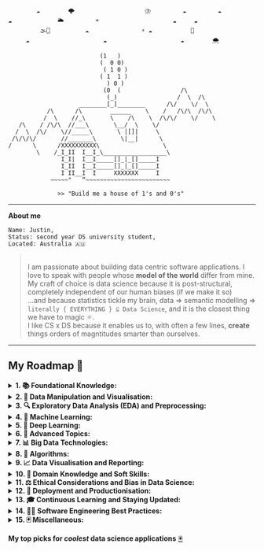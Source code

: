 ```
        ☁️        🌩️                    ⛈️         ☁️         ☁️
☁️             🌥️         ☀️                     ☁️     ☁️    
         🌫️🌈          ☁️               ⚡️ ☁️           🌙
     ☁️                     ☁️                     ☁️        🌨️

                          (1   )
                          (  0 0)
                           ( 1 0 )
                          ( 1  1 )
                            ) 0 )
                           (0  (                 /\
                            (_)                 /  \  /\
                    ________[_]________      /\/    \/  \
           /\      /\        ______    \    /   /\/\  /\/\
          /  \    //_\       \    /\    \  /\/\/    \/    \
   /\    / /\/\  //___\       \__/  \    \/
  /  \  /\/    \//_____\       \ |[]|     \
 /\/\/\/       //_______\       \|__|      \
/      \      /XXXXXXXXXX\                  \
        \    /_I_II  I__I_\__________________\
               I_I|  I__I_____[]_|_[]_____I
               I_II  I__I_____[]_|_[]_____I
               I II__I  I     XXXXXXX     I
            ~~~~~"   “~~~~~~~~~~~~~~~~~~~~~~~~

              >> "Build me a house of 1's and 0's"

```

---
**About me**

```
Name: Justin,
Status: second year DS university student,
Located: Australia 🇦🇺
```
><br> I am passionate about building data centric software applications. 
>I love to speak with people whose **model of the world** differ from mine.
><br>My craft of choice is data science because it is post-structural, completely independent of our human biases (if we make it so)
><br>...and because statistics tickle my brain, data ⇒ semantic modelling ⇒  `literally { EVERYTHING } ⊆ Data Science`, and it is the closest thing we have to magic ✧.
><br> I like CS x DS because it enables us to, with often a few lines, **create** things orders of magntitudes smarter than ourselves.
---

## My Roadmap 🎒

<details><summary><strong>1. 📚 Foundational Knowledge:</strong></summary>
   
- ***🧮 Mathematics:*** 
    - 🔢 Linear Algebra
    - ∫ Calculus
    - 🎲 Probability and Statistics | [Notes](https://github.com/jl33-ai/my-notes/blob/main/math-prob-stats) | [Pairs Trading](https://github.com/jl33-ai/pairs-trading-analysis-and-simulation/blob/main/Pairs%20Trading%20Strategy.ipynb) | 
- ***💻 Programming:*** 
    - 🐍 Python: 
        - 📜 Syntax and Basic Concepts | [Tesla](https://github.com/jl33-ai/textbased-elonmusk-game) | 
        - 📚 Data Structures | [DOA]() 
        - ↪️ Control Structures
        - 🔄 Functions
        - 🏭 Object-Oriented Programming
    - 🅡 R (optional, based on preference)
    - 🔍 SQL | [Tickets](https://github.com/jl33-ai/tswift-database)

</details>

<details><summary><strong>2. 💾 Data Manipulation and Visualisation:</strong></summary>
   
- ***🔄 Data Manipulation:***
    - 🧮 Numpy (Python) 
    - 🐼 Pandas (Python) 
    - 🔄 Dplyr (R) 
- ***📊 Data Visualisation:*** 
    - 📉 Matplotlib (Python)
    - 📈 Seaborn (Python)
    - 📊 ggplot2 (R)
    - 🔮 Interactive Visualisation Tools

</details>

<details><summary><strong>3. 🔍 Exploratory Data Analysis (EDA) and Preprocessing:</strong></summary>
	
   - 🕵️‍♀️ Exploratory Data Analysis Techniques
   - ⚙️ Feature Engineering
   - 🧼 Data Cleaning
   - 🚫 Handling Missing Data
   - ⚖️ Data Scaling and Normalisation
   - 🕳️ Outlier Detection and Treatment

</details>

<details><summary><strong>4. 🤖 Machine Learning:</strong></summary>
	
   - ***👨‍🏫 Supervised Learning:***
       - 📈 Regression: 
           - 📊 Linear Regression
           - 📈 Polynomial Regression
           - 🔒 Regularisation Techniques
       - 📊 Classification:
           - ⚖️ Logistic Regression
           - 📍 k-Nearest Neighbours (k-NN)
           - 🛡️ Support Vector Machines (SVM)
           - 🌳 Decision Trees
           - 🌲 Random Forest
           - ⛰️ Gradient Boosting
   - ***🧠 Unsupervised Learning:***
       - 📍 Clustering: 
           - 🎯 K-means
           - 🎈 DBSCAN
           - 🌳 Hierarchical Clustering
       - 📉 Dimensionality Reduction
           - 🔍 Principal Component Analysis (PCA) | [SOP Dataset](https://github.com/jl33-ai/security-of-payment-dataset) | 
           - 🔭 t-Distributed Stochastic Neighbour Embedding (t-SNE)
           - 📊 Linear Discriminant Analysis (LDA)
           - 🔗 Association Rule Learning
   - ***🏆 Reinforcement Learning***
   - ***✅ Model Evaluation and Validation:***
       - 🔁 Cross-validation
       - 🎛️ Hyperparameter Tuning
       - 🏆 Model Selection Techniques
       - 🎯 Evaluation Metrics
   - ***🚀 Advanced Machine Learning*** 
       - 📚 Ensemble Methods (Bagging, Boosting)
       - 📈 Learning Curves and Bias-Variance Tradeoff
       - 💡 Model Interpretability and Explainability (SHAP, LIME)

</details>

<details><summary><strong>5. 🧠 Deep Learning:</strong></summary>
	
   - ***🧠 Neural Networks:***
       - 💡 Perceptron 
       - 📚 Multi-Layer Perceptron (MLP)
   - ***🖼️ Convolutional Neural Networks (CNNs):***
       - 🏷️ Image Classification
       - 🕵️ Object Detection
       - 🎨 Image Segmentation
   - ***🔄 Recurrent Neural Networks (RNNs):***
       - 🔄 Sequence-to-Sequence Models
       - 🏷️ Text Classification
       - 🎭 Sentiment Analysis 
   - ***🕰️ Long Short-Term Memory (LSTM) and Gated Recurrent Units (GRU):***
       - 📅 Time Series Forecasting
       - 📚 Language Modelling 
   - ***🎨 Generative Adversarial Networks (GANs):***
       - 🖼️ Image Synthesis 
       - 🎨 Style Transfer 
       - 🔄 Data Augmentation
   - ***🚀 Advanced Deep Learning:***
	   - 🔍 Attention Mechanisms
	   - 🔄 Transfer Learning
	   - 🎓 Self-Supervised Learning
     - 
</details>

<details><summary><strong>6. 🔬 Advanced Topics:</strong></summary>

   - ***💬 Natural Language Processing (NLP):***
       - 📚 Text Preprocessing
       - 📚 Word Embeddings (e.g., Word2Vec, GloVe)
       - 🔄 Recurrent Neural Networks for NLP
       - 📚 Transformer Models (e.g., BERT, GPT) 
   - ***🕰️ Time Series Analysis:*** 
       - 📈 Time Series Decomposition
       - 🔄 Autoregressive Integrated Moving Average (ARIMA)
       - 🕰️ Seasonal ARIMA (SARIMA)
       - 📈 Exponential Smoothing Methods
       - 📚 Prophet 
   - ***🎯 Recommender Systems:***
       - 🔄 Collaborative Filtering
       - 🎯 Content-Based Filtering
       - 🧮 Matrix Factorization
       - 🔄 Hybrid Methods
   - ***📚 Causal Inference:***
       - 📈 Experimental Design
       - 📚 Observational Studies
       - 📊 Propensity Score Matching
       - 📚 Instrumental Variable Analysis
   - ***🚀 Advanced Deep Learning:***
       - 🏗️ Advanced Architectures (e.g., Transformers, GPT models)
       - 🎨 Generative Models (e.g., VAEs, flow-based models)
       - 🚀 Advanced Techniques for NLP and Computer Vision
   - ***📊 Bayesian Statistics and Probabilistic Programming:***
       - 📚 Bayesian Inference
       - 🔄 Markov Chain Monte Carlo (MCMC)
       - 📊 Probabilistic Graphical Models
       - 📚 Stan, PyMC3, or Edward for Probabilistic Programming
   - ***🤖 Automated Machine Learning (AutoML)***
   - ***🏭 Data Engineering:***
	   - 🔄 ETL (Extract, Transform, Load) processes
	   - 🏭 Data Warehousing
   - ***🚀 Advanced Deep Learning (continued from Deep Learning section):***
	   - 🔍 Attention Mechanisms
           - 🔄 Transfer Learning
	   - 🎓 Self-Supervised Learning

</details>

<details><summary><strong>7. 📊 Big Data Technologies:</strong></summary>

   - 🐘 Hadoop
   - 📂 HDFS
   - 🔄 MapReduce
   - ***💥 Spark:***
       - 📚 RDDs
       - 📊 DataFrames
       - 📚 MLlib
   - ***📂 NoSQL Databases:***
       - 🐵 MongoDB
       - 🚀 Cassandra
       - 🐘 HBase
       - 🛋️ Couchbase
   - ***📡 Stream Processing Frameworks***
       - 📡 Apache Kafka
       - 📡 Apache Flink
       - 🌪️ Apache Storm

</details>

<details><summary><strong>8. 💠 Algorithms:</strong></summary>
   
- Hill Climb
- Genetic Algorithm; Beam Search
- 

</details>

<details><summary><strong>9. 📈 Data Visualisation and Reporting:</strong></summary>

   - ***🎛️ Dashboarding Tools:***
       - 📊 Tableau
       - 💥 PowerBI 
       - 🐍 Dash (Python)
       - 🅡 Shiny (R)
   - 📖 Storytelling with Data
   - 🗣️ Effective Communication

</details>

<details><summary><strong>10. 🎯 Domain Knowledge and Soft Skills:</strong></summary>

   - 🏭 Industry-specific Knowledge
   - 💡 Problem-solving
   - 🗣️ Communication Skills
   - ⏱️ Time Management
   - 👥 Teamwork
   - ***💼 Business Acumen:***
	   - 📈 Understanding of business metrics and Key Performance Indicators (KPIs)
	   - 🔀 Ability to translate business problems into data problems and vice versa

</details>

<details><summary><strong>11. ⚖️ Ethical Considerations and Bias in Data Science:</strong></summary>

   - ⚖️ Fairness in Machine Learning
   - ⚖️ Bias Detection and Mitigation
   - 🔐 Privacy and Data Security
   - 🧲 Zook's 5 [A](https://journals.plos.org/ploscompbiol/article?id=10.1371/journal.pcbi.1005399)
   - ***🔏 Data Privacy and Governance:***
	   - 📚 Understanding regulations like GDPR, CCPA
	   - 🔏 Data anonymisation and pseudonymisation techniques

</details>

<details><summary><strong>12. 🚀 Deployment and Productionisation:</strong></summary>

   - 🏭 Model Deployment Techniques
   - 📦 Containerisation (e.g., Docker)
   - 🌐 Model Serving and APIs | [GPT Butler](https://github.com/jl33-ai/girlfriend-gpt-butler) | 
   - 📈 Scalability and Performance Optimisation
   - ***🧑‍💻 Project Management and Collaboration Tools:***
	   - 📚 Knowledge of version control systems like Git
	   - 🗂️ Familiarity with project management tools (JIRA, Asana, etc.)
	   - 👥 Experience with collaborative coding platforms (GitHub, GitLab, etc.)
    
</details>

<details><summary><strong>13. 🎓 Continuous Learning and Staying Updated:</strong></summary>

   - 🌐 Online Courses and Tutorials
   - 📖 [Books and Research Papers]()
   - 🎙️ [Great Podcasts]()
   - 📚 Conferences and Workshops
   - 👥 Networking and Community Engagement

</details>

<details><summary><strong>14. 👨‍💻 Software Engineering Best Practices:</strong></summary>
	
   - ✏️ Writing clean, efficient, and reusable code
   - 🐜 Code testing and debugging
   - 🏗️ Understanding of design principles and architectural patterns
   - 💻 Familiarity with Integrated Development Environments (IDEs)

</details>

<details><summary><strong>15.  🃏  Miscellaneous:</strong></summary>
   
- [ ] ✏️ Consulting
- [ ] 🚲 Wheelie
- [ ] 💸 Economics
- [ ] 🏀 Dunk
- [ ] 📕 Write a Book
- [ ] 🗣️ Zhōngwén
- [ ] 🧱 App
- 🟥🟧🟨🟩🟦🟪 | [Poetry](https://github.com/jl33-ai/poetry-in-python) | [Graphic Design](https://github.com/jl33-ai/graphic-design/tree/main) | 

</details>

<strong>My top picks for *coolest* data science applications</strong>
[🖲️]()
